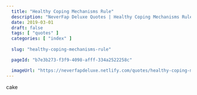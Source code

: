 ```yaml
---
  title: "Healthy Coping Mechanisms Rule"
  description: "NeverFap Deluxe Quotes | Healthy Coping Mechanisms Rule"
  date: 2019-03-01
  draft: false
  tags: [ "quotes" ]
  categories: [ "index" ]
  
  slug: "healthy-coping-mechanisms-rule"

  pageId: "b7e3b273-f3f9-4098-afff-334a2522258c"

  imageUrl: "https://neverfapdeluxe.netlify.com/quotes/healthy-coping-mechanisms-rule.png"
---
```


cake